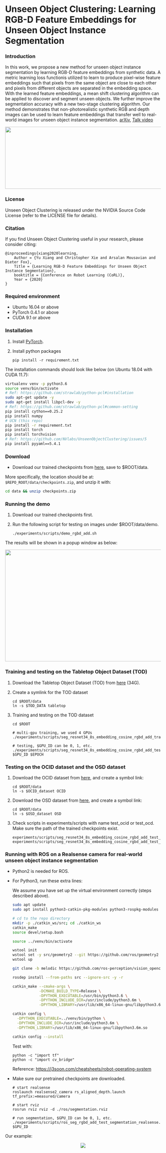# Unseen Object Clustering: Learning RGB-D Feature Embeddings for Unseen Object Instance Segmentation

### Introduction

In this work, we propose a new method for unseen object instance segmentation by learning RGB-D feature embeddings from synthetic data. A metric learning loss functionis utilized to learn to produce pixel-wise feature embeddings such that pixels from the same object are close to each other and pixels from different objects are separated in the embedding space. With the learned feature embeddings, a mean shift clustering algorithm can be applied to discover and segment unseen objects. We further improve the segmentation accuracy with a new two-stage clustering algorithm. Our method demonstrates that non-photorealistic synthetic RGB and depth images can be used to learn feature embeddings that transfer well to real-world images for unseen object instance segmentation. [arXiv](https://arxiv.org/pdf/2007.15157.pdf), [Talk video](https://youtu.be/pxma-x0BGpU)

<p align="center"><img src="./data/pics/network.png" width="750" height="200"/></p>

### License

Unseen Object Clustering is released under the NVIDIA Source Code License (refer to the LICENSE file for details).

### Citation

If you find Unseen Object Clustering useful in your research, please consider citing:

    @inproceedings{xiang2020learning,
        Author = {Yu Xiang and Christopher Xie and Arsalan Mousavian and Dieter Fox},
        Title = {Learning RGB-D Feature Embeddings for Unseen Object Instance Segmentation},
        booktitle = {Conference on Robot Learning (CoRL)},
        Year = {2020}
    }


### Required environment

- Ubuntu 16.04 or above
- PyTorch 0.4.1 or above
- CUDA 9.1 or above


### Installation

1. Install [PyTorch](https://pytorch.org/).

2. Install python packages
   ```Shell
   pip install -r requirement.txt
   ```

The installation commands should look like below (on Ubuntu 18.04 with CUDA 11.7):

```sh
virtualenv venv -p python3.6
source venv/bin/activate
# Ref: https://github.com/strawlab/python-pcl#installation
sudo apt-get update -y
sudo apt-get install libpcl-dev -y
# Ref: https://github.com/strawlab/python-pcl#common-setting
pip install cython==0.25.2
pip install numpy
# UCN (this repo)
pip install -r requirement.txt
pip install torch
pip install torchvision
# Ref: https://github.com/NVlabs/UnseenObjectClustering/issues/5
pip install pyyaml==5.4.1
```


### Download

- Download our trained checkpoints from [here](https://drive.google.com/file/d/1O-ymMGD_qDEtYxRU19zSv17Lgg6fSinQ/view?usp=sharing), save to $ROOT/data.

More specifically, the location should be at: `$REPO_ROOT/data/checkpoints.zip`, and unzip it with:

```sh
cd data && unzip checkpoints.zip
```

### Running the demo

1. Download our trained checkpoints first.

2. Run the following script for testing on images under $ROOT/data/demo.
    ```Shell
    ./experiments/scripts/demo_rgbd_add.sh
    ```

The results will be shown in a popup window as below:

<p align="center"><img src="./data/pics/demo_rgbd_add.png" width="640" height="360"/></p>


### Training and testing on the Tabletop Object Dataset (TOD)
1. Download the Tabletop Object Dataset (TOD) from [here](https://drive.google.com/uc?export=download&id=1Du309Ye8J7v2c4fFGuyPGjf-C3-623vw) (34G).

2. Create a symlink for the TOD dataset
    ```Shell
    cd $ROOT/data
    ln -s $TOD_DATA tabletop
    ```

3. Training and testing on the TOD dataset
    ```Shell
    cd $ROOT

    # multi-gpu training, we used 4 GPUs
    ./experiments/scripts/seg_resnet34_8s_embedding_cosine_rgbd_add_train_tabletop.sh

    # testing, $GPU_ID can be 0, 1, etc.
    ./experiments/scripts/seg_resnet34_8s_embedding_cosine_rgbd_add_test_tabletop.sh $GPU_ID $EPOCH

    ```


### Testing on the OCID dataset and the OSD dataset

1. Download the OCID dataset from [here](https://www.acin.tuwien.ac.at/en/vision-for-robotics/software-tools/object-clutter-indoor-dataset/), and create a symbol link:
    ```Shell
    cd $ROOT/data
    ln -s $OCID_dataset OCID
    ```

2. Download the OSD dataset from [here](https://www.acin.tuwien.ac.at/en/vision-for-robotics/software-tools/osd/), and create a symbol link:
    ```Shell
    cd $ROOT/data
    ln -s $OSD_dataset OSD
    ```

3. Check scripts in experiments/scripts with name test_ocid or test_ocd. Make sure the path of the trained checkpoints exist.
    ```Shell
    experiments/scripts/seg_resnet34_8s_embedding_cosine_rgbd_add_test_ocid.sh
    experiments/scripts/seg_resnet34_8s_embedding_cosine_rgbd_add_test_osd.sh

    ```

### Running with ROS on a Realsense camera for real-world unseen object instance segmentation

- Python2 is needed for ROS.

- For Python3, run these extra lines:

  We assume you have set up the virtual environment correctly (steps described above).

  ```sh
  sudo apt update
  sudo apt install python3-catkin-pkg-modules python3-rospkg-modules python3-empy python-catkin-tools

  # cd to the repo directory
  mkdir -p ./catkin_ws/src; cd ./catkin_ws
  catkin_make
  source devel/setup.bash

  source ../venv/bin/activate

  wstool init
  wstool set -y src/geometry2 --git https://github.com/ros/geometry2 -v 0.6.5
  wstool up

  git clone -b melodic https://github.com/ros-perception/vision_opencv.git src/vision_opencv

  rosdep install --from-paths src --ignore-src -y -r

  catkin_make --cmake-args \
              -DCMAKE_BUILD_TYPE=Release \
              -DPYTHON_EXECUTABLE=/usr/bin/python3.6 \
              -DPYTHON_INCLUDE_DIR=/usr/include/python3.6m \
              -DPYTHON_LIBRARY=/usr/lib/x86_64-linux-gnu/libpython3.6m.so

  catkin config \
    -DPYTHON_EXECUTABLE=../venv/bin/python \
    -DPYTHON_INCLUDE_DIR=/usr/include/python3.6m \
    -DPYTHON_LIBRARY=/usr/lib/x86_64-linux-gnu/libpython3.6m.so

  catkin config --install
  ```

  Test with:

  ```
  python -c "import tf"
  python -c "import cv_bridge"
  ```

  Reference: https://j3soon.com/cheatsheets/robot-operating-system

- Make sure our pretrained checkpoints are downloaded.

    ```Shell
    # start realsense
    roslaunch realsense2_camera rs_aligned_depth.launch tf_prefix:=measured/camera

    # start rviz
    rosrun rviz rviz -d ./ros/segmentation.rviz

    # run segmentation, $GPU_ID can be 0, 1, etc.
    ./experiments/scripts/ros_seg_rgbd_add_test_segmentation_realsense.sh $GPU_ID
    ```

Our example:
<p align="center"><img src="./data/pics/unseen_clustering.gif"/></p>
